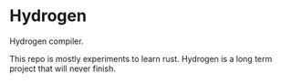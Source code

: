 # Hydrogen
Hydrogen compiler.

This repo is mostly experiments to learn rust. Hydrogen is a long term project
that will never finish.
